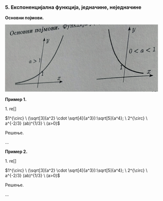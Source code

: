 ### 5. **Експоненцијална функција, једначине, неједначине**

**Основни појмови.** 

![eksp](s1.jpg "exp")

**Пример 1.**

$1.$ re[]

$1^{\circ} \ (\sqrt[3]{a^2} \cdot \sqrt[4]{a^3}):\sqrt[5]{a^4}; \ 2^{\circ} \ a^{-2/3} (ab)^{1/3} \ (a>0)$

Решење.

...

**Пример 2.**

$1.$ re[]

$1^{\circ} \ (\sqrt[3]{a^2} \cdot \sqrt[4]{a^3}):\sqrt[5]{a^4}; \ 2^{\circ} \ a^{-2/3} (ab)^{1/3} \ (a>0)$

Решење.

...
